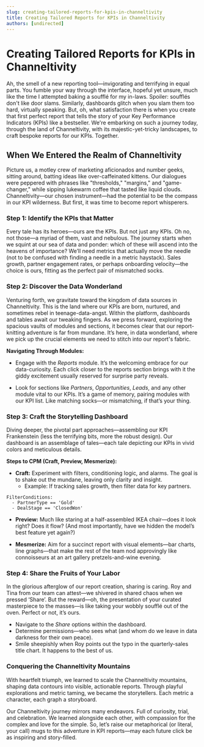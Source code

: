 ```yaml
---
slug: creating-tailored-reports-for-kpis-in-channeltivity
title: Creating Tailored Reports for KPIs in Channeltivity
authors: [undirected]
---
```



# Creating Tailored Reports for KPIs in Channeltivity

Ah, the smell of a new reporting tool—invigorating and terrifying in equal parts. You fumble your way through the interface, hopeful yet unsure, much like the time I attempted baking a soufflé for my in-laws. Spoiler: soufflés don't like door slams. Similarly, dashboards glitch when you slam them too hard, virtually speaking. But, oh, what satisfaction there is when you create that first perfect report that tells the story of your Key Performance Indicators (KPIs) like a bestseller. We're embarking on such a journey today, through the land of Channeltivity, with its majestic-yet-tricky landscapes, to craft bespoke reports for our KPIs. Together.

## When We Entered the Realm of Channeltivity

Picture us, a motley crew of marketing aficionados and number geeks, sitting around, batting ideas like over-caffeinated kittens. Our dialogues were peppered with phrases like "thresholds," "margins," and "game-changer," while sipping lukewarm coffee that tasted like liquid clouds. Channeltivity—our chosen instrument—had the potential to be the compass in our KPI wilderness. But first, it was time to become report whisperers.

### Step 1: Identify the KPIs that Matter

Every tale has its heroes—ours are the KPIs. But not just any KPIs. Oh no, not those—a myriad of them, vast and nebulous. The journey starts when we squint at our sea of data and ponder: which of these will ascend into the heavens of importance? We’ll need metrics that actually move the needle (not to be confused with finding a needle in a metric haystack). Sales growth, partner engagement rates, or perhaps onboarding velocity—the choice is ours, fitting as the perfect pair of mismatched socks.

### Step 2: Discover the Data Wonderland

Venturing forth, we gravitate toward the kingdom of data sources in Channeltivity. This is the land where our KPIs are born, nurtured, and sometimes rebel in teenage-data-angst. Within the platform, dashboards and tables await our tweaking fingers. As we press forward, exploring the spacious vaults of modules and sections, it becomes clear that our report-knitting adventure is far from mundane. It’s here, in data wonderland, where we pick up the crucial elements we need to stitch into our report's fabric.

**Navigating Through Modules:**

- Engage with the *Reports* module. It’s the welcoming embrace for our data-curiosity. Each click closer to the reports section brings with it the giddy excitement usually reserved for surprise party reveals.
  
- Look for sections like *Partners*, *Opportunities*, *Leads*, and any other module vital to our KPIs. It’s a game of memory, pairing modules with our KPI list. Like matching socks—or mismatching, if that’s your thing.

### Step 3: Craft the Storytelling Dashboard

Diving deeper, the pivotal part approaches—assembling our KPI Frankenstein (less the terrifying bits, more the robust design). Our dashboard is an assemblage of tales—each tale depicting our KPIs in vivid colors and meticulous details. 

**Steps to CPM (Craft, Preview, Mesmerize):**

- **Craft:** Experiment with filters, conditioning logic, and alarms. The goal is to shake out the mundane, leaving only clarity and insight. 
  - Example: If tracking sales growth, then filter data for key partners. 

```pseudo
FilterConditions:
  - PartnerType == 'Gold'
  - DealStage == 'ClosedWon'
```

- **Preview:** Much like staring at a half-assembled IKEA chair—does it look right? Does it flow? (And most importantly, have we hidden the model’s best feature yet again?) 

- **Mesmerize:** Aim for a succinct report with visual elements—bar charts, line graphs—that make the rest of the team nod approvingly like connoisseurs at an art gallery pretzels-and-wine evening.

### Step 4: Share the Fruits of Your Labor

In the glorious afterglow of our report creation, sharing is caring. Roy and Tina from our team can attest—we shivered in shared chaos when we pressed ‘Share’. But the reward—oh, the presentation of your curated masterpiece to the masses—is like taking your wobbly soufflé out of the oven. Perfect or not, it’s ours.

- Navigate to the *Share* options within the dashboard.
- Determine permissions—who sees what (and whom do we leave in data darkness for their own peace).
- Smile sheepishly when Roy points out the typo in the quarterly-sales title chart. It happens to the best of us.

### Conquering the Channeltivity Mountains

With heartfelt triumph, we learned to scale the Channeltivity mountains, shaping data contours into visible, actionable reports. Through playful explorations and metric taming, we became the storytellers. Each metric a character, each graph a storyboard.

Our Channeltivity journey mirrors many endeavors. Full of curiosity, trial, and celebration. We learned alongside each other, with compassion for the complex and love for the simple. So, let’s raise our metaphorical (or literal, your call) mugs to this adventure in KPI reports—may each future click be as inspiring and story-filled.
